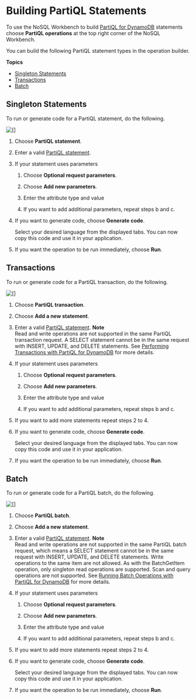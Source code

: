 # Building PartiQL Statements<a name="workbench.querybuilder.partiql"></a>

To use the NoSQL Workbench to build [PartiQL for DynamoDB](https://docs.aws.amazon.com/amazondynamodb/latest/developerguide/ql-reference.html) statements choose **PartiQL operations** at the top right corner of the NoSQL Workbench\.

You can build the following PartiQL statement types in the operation builder\.

**Topics**
+ [Singleton Statements](#workbench.querybuilder.partiql.single)
+ [Transactions](#workbench.querybuilder.partiql.transaction)
+ [Batch](#workbench.querybuilder.partiql.batch)

## Singleton Statements<a name="workbench.querybuilder.partiql.single"></a>

To run or generate code for a PartiQL statement, do the following\.

![\[\]](http://docs.aws.amazon.com/amazondynamodb/latest/developerguide/images/workbench/partiql.single.png)

1. Choose **PartiQL statement**\.

1. Enter a valid [PartiQL statement](https://docs.aws.amazon.com/amazondynamodb/latest/developerguide/ql-reference.statements.html)\.

1. If your statement uses parameters

   1. Choose **Optional request parameters**\.

   1. Choose **Add new parameters**\.

   1. Enter the attribute type and value

   1. If you want to add additional parameters, repeat steps b and c\.

1. If you want to generate code, choose **Generate code**\.

   Select your desired language from the displayed tabs\. You can now copy this code and use it in your application\.

1. If you want the operation to be run immediately, choose **Run**\.

## Transactions<a name="workbench.querybuilder.partiql.transaction"></a>

To run or generate code for a PartiQL transaction, do the following\.

![\[\]](http://docs.aws.amazon.com/amazondynamodb/latest/developerguide/images/workbench/partiql.transaction.png)

1. Choose **PartiQL transaction**\.

1. Choose **Add a new statement**\.

1. Enter a valid [PartiQL statement](https://docs.aws.amazon.com/amazondynamodb/latest/developerguide/ql-reference.statements.html)\.
**Note**  
Read and write operations are not supported in the same PartiQL transaction request\. A SELECT statement cannot be in the same request with INSERT, UPDATE, and DELETE statements\. See [Performing Transactions with PartiQL for DynamoDB](https://docs.aws.amazon.com/amazondynamodb/latest/developerguide/ql-reference.multiplestatements.transactions.html) for more details\.

1. If your statement uses parameters

   1. Choose **Optional request parameters**\.

   1. Choose **Add new parameters**\.

   1. Enter the attribute type and value

   1. If you want to add additional parameters, repeat steps b and c\.

1. If you want to add more statements repeat steps 2 to 4\.

1. If you want to generate code, choose **Generate code**\.

   Select your desired language from the displayed tabs\. You can now copy this code and use it in your application\.

1. If you want the operation to be run immediately, choose **Run**\.

## Batch<a name="workbench.querybuilder.partiql.batch"></a>

To run or generate code for a PartiQL batch, do the following\.

![\[\]](http://docs.aws.amazon.com/amazondynamodb/latest/developerguide/images/workbench/partiql.batch.png)

1. Choose **PartiQL batch**\.

1. Choose **Add a new statement**\.

1. Enter a valid [PartiQL statement](https://docs.aws.amazon.com/amazondynamodb/latest/developerguide/ql-reference.statements.html)\.
**Note**  
 Read and write operations are not supported in the same PartiQL batch request, which means a SELECT statement cannot be in the same request with INSERT, UPDATE, and DELETE statements\. Write operations to the same item are not allowed\. As with the BatchGetItem operation, only singleton read operations are supported\. Scan and query operations are not supported\. See [Running Batch Operations with PartiQL for DynamoDB](https://docs.aws.amazon.com/amazondynamodb/latest/developerguide/ql-reference.multiplestatements.batching.html) for more details\.

1. If your statement uses parameters

   1. Choose **Optional request parameters**\.

   1. Choose **Add new parameters**\.

   1. Enter the attribute type and value

   1. If you want to add additional parameters, repeat steps b and c\.

1. If you want to add more statements repeat steps 2 to 4\.

1. If you want to generate code, choose **Generate code**\.

   Select your desired language from the displayed tabs\. You can now copy this code and use it in your application\.

1. If you want the operation to be run immediately, choose **Run**\.